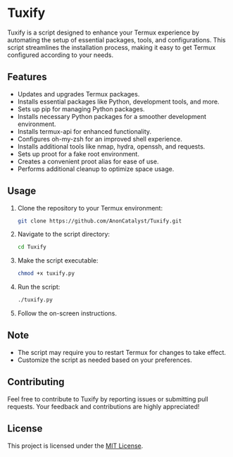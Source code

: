 # Tuxify

Tuxify is a script designed to enhance your Termux experience by automating the setup of essential packages, tools, and configurations. This script streamlines the installation process, making it easy to get Termux configured according to your needs.

## Features

- Updates and upgrades Termux packages.
- Installs essential packages like Python, development tools, and more.
- Sets up pip for managing Python packages.
- Installs necessary Python packages for a smoother development environment.
- Installs termux-api for enhanced functionality.
- Configures oh-my-zsh for an improved shell experience.
- Installs additional tools like nmap, hydra, openssh, and requests.
- Sets up proot for a fake root environment.
- Creates a convenient proot alias for ease of use.
- Performs additional cleanup to optimize space usage.

## Usage

1. Clone the repository to your Termux environment:

    ```bash
    git clone https://github.com/AnonCatalyst/Tuxify.git
    ```

2. Navigate to the script directory:

    ```bash
    cd Tuxify
    ```

3. Make the script executable:

    ```bash
    chmod +x tuxify.py
    ```

4. Run the script:

    ```bash
    ./tuxify.py
    ```

5. Follow the on-screen instructions.

## Note

- The script may require you to restart Termux for changes to take effect.
- Customize the script as needed based on your preferences.

## Contributing

Feel free to contribute to Tuxify by reporting issues or submitting pull requests. Your feedback and contributions are highly appreciated!

## License

This project is licensed under the [MIT License](LICENSE).
